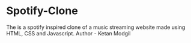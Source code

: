 # Spotify-Clone
The is a spotify inspired clone of a music streaming website made using HTML, CSS and Javascript.
Author - Ketan Modgil
